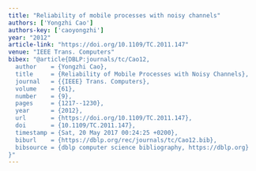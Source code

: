 ```yaml
---
title: "Reliability of mobile processes with noisy channels"
authors: ['Yongzhi Cao']
authors-key: ['caoyongzhi']
year: "2012"
article-link: "https://doi.org/10.1109/TC.2011.147"
venue: "IEEE Trans. Computers"
bibex: "@article{DBLP:journals/tc/Cao12,
  author    = {Yongzhi Cao},
  title     = {Reliability of Mobile Processes with Noisy Channels},
  journal   = {{IEEE} Trans. Computers},
  volume    = {61},
  number    = {9},
  pages     = {1217--1230},
  year      = {2012},
  url       = {https://doi.org/10.1109/TC.2011.147},
  doi       = {10.1109/TC.2011.147},
  timestamp = {Sat, 20 May 2017 00:24:25 +0200},
  biburl    = {https://dblp.org/rec/journals/tc/Cao12.bib},
  bibsource = {dblp computer science bibliography, https://dblp.org}
}"
---
```

